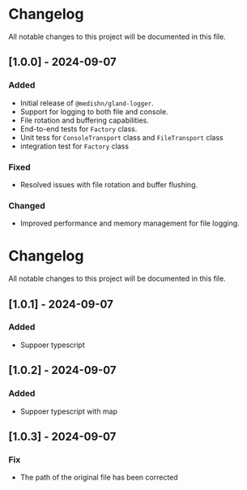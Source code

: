 # Changelog

All notable changes to this project will be documented in this file.

## [1.0.0] - 2024-09-07

### Added

- Initial release of `@medishn/gland-logger`.
- Support for logging to both file and console.
- File rotation and buffering capabilities.
- End-to-end tests for `Factory` class.
- Unit tess for `ConsoleTransport` class and `FileTransport` class
- integration test for `Factory` class

### Fixed

- Resolved issues with file rotation and buffer flushing.

### Changed

- Improved performance and memory management for file logging.
# Changelog

All notable changes to this project will be documented in this file.

## [1.0.1] - 2024-09-07

### Added

- Suppoer typescript

## [1.0.2] - 2024-09-07

### Added

- Suppoer typescript with map
## [1.0.3] - 2024-09-07

### Fix

- The path of the original file has been corrected
